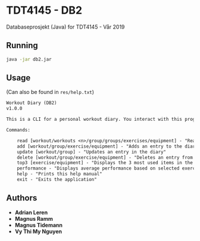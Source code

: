 # TDT4145 - DB2

Databaseprosjekt (Java) for TDT4145 - Vår 2019

## Running

```sh
java -jar db2.jar
```

## Usage

(Can also be found in ```res/help.txt```)

```txt
Workout Diary (DB2)
v1.0.0

This is a CLI for a personal workout diary. You interact with this program by entering commands.

Commands:

    read [workout/workouts <n>/group/groups/exercises/equipment] - "Reads entries from the diary"
    add [workout/group/exercise/equipment] - "Adds an entry to the diary"
    update [workout/group] - "Updates an entry in the diary"
    delete [workout/group/exercise/equipment] - "Deletes an entry from the diary"
    top3 [exercise/equipment] - "Displays the 3 most used items in the diary"
    performance - "Displays average performance based on selected exercise"
    help - "Prints this help manual"
    exit - "Exits the application"
```

## Authors

* **Adrian Leren**
* **Magnus Ramm**
* **Magnus Tidemann**
* **Vy Thi My Nguyen**